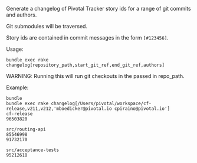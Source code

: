 Generate a changelog of Pivotal Tracker story ids for a range of git commits and authors.

Git submodules will be traversed.

Story ids are contained in commit messages in the form `[#123456]`.

Usage:

```
bundle exec rake changelog[repository_path,start_git_ref,end_git_ref,authors]
```

WARNING: Running this will run git checkouts in the passed in repo_path.

Example:

```
bundle
bundle exec rake changelog[/Users/pivotal/workspace/cf-release,v211,v212,'mboedicker@pivotal.io cpiraino@pivotal.io']
cf-release
96503820

src/routing-api
85546998
91732170

src/acceptance-tests
95212618

```
